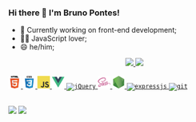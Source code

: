 ### Hi there 👋 I'm Bruno Pontes!
- 🔭 Currently working on front-end development;
- :superhero_man: JavaScript lover;
- 😄 he/him;

<div align="center">
  <a href="https://github.com/brpontes">
  <img width="48%" src="https://github-readme-stats.vercel.app/api?username=brpontes&show_icons=true&theme=dracula&include_all_commits=true&count_private=true"/>
  <img width="48%" src="https://github-readme-stats.vercel.app/api/top-langs/?username=brpontes&layout=compact&langs_count=7&theme=dracula"/>
</div>
<div style="display: inline_block"><br>
  <code><img height="25" src="https://raw.githubusercontent.com/github/explore/80688e429a7d4ef2fca1e82350fe8e3517d3494d/topics/html/html.png" alt="html" title="HTML"></code>
  <code><img height="25" src="https://raw.githubusercontent.com/github/explore/80688e429a7d4ef2fca1e82350fe8e3517d3494d/topics/css/css.png" alt="css" title="CSS"></code>
  <code><img height="25" src="https://raw.githubusercontent.com/github/explore/80688e429a7d4ef2fca1e82350fe8e3517d3494d/topics/javascript/javascript.png" alt="javascript" title="JavaScript"></code>
<code><img height="25" src="https://raw.githubusercontent.com/github/explore/80688e429a7d4ef2fca1e82350fe8e3517d3494d/topics/vue/vue.png" alt="vue" title="Vue"></code>
<code><img height="25" src="https://avatars0.githubusercontent.com/u/70142?s=200&v=4" alt="jQuery" title="jQuery"></code>
<code><img height="25" src="https://raw.githubusercontent.com/github/explore/80688e429a7d4ef2fca1e82350fe8e3517d3494d/topics/sass/sass.png" alt="sass" title="Sass"></code>
<code><img height="25" src="https://raw.githubusercontent.com/github/explore/80688e429a7d4ef2fca1e82350fe8e3517d3494d/topics/nodejs/nodejs.png" alt="nodejs" title="Node.js"></code>
<code><img height="25" src="https://expressjs.com/images/express-facebook-share.png" alt="expressjs" title="Express"></code>
<code><img height="25" src="https://avatars3.githubusercontent.com/u/18133?s=200&v=4" alt="git" title="Git"></code>
</div>
  
 ##
  
<div>
  <a href="mailto:brunodeveloper18@gmail.com"><img src="https://img.shields.io/badge/-Gmail-%23333?style=for-the-badge&logo=gmail&logoColor=white" target="_blank"></a>
  <a href="https://www.linkedin.com/in/brunopontesdev/" target="_blank"><img src="https://img.shields.io/badge/-LinkedIn-%230077B5?style=for-the-badge&logo=linkedin&logoColor=white" target="_blank"></a> 
  </div>

